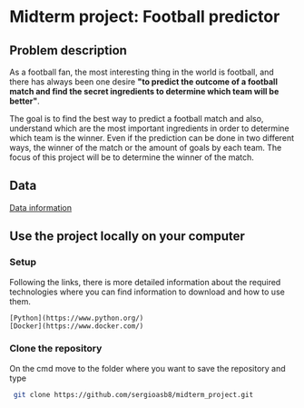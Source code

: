 # Midterm project: Football predictor


## Problem description

As a football fan, the most interesting thing in the world is football, and there has always been one desire __"to predict the outcome of a football match and find the secret ingredients to determine which team will be better"__. 

The goal is to find the best way to predict a football match and also, understand which are the most important ingredients in order to determine which team is the winner. Even if the prediction can be done in two different ways, the winner of the match or the amount of goals by each team. The focus of this project will be to determine the winner of the match.


## Data

[Data information](https://github.com/sergioasb8/midterm_project/blob/main/data/data.md)


## Use the project locally on your computer

### Setup

Following the links, there is more detailed information about the required technologies where you can find information to download and how to use them.

    [Python](https://www.python.org/)
    [Docker](https://www.docker.com/)

### Clone the repository

On the cmd move to the folder where you want to save the repository and type

```bash
 git clone https://github.com/sergioasb8/midterm_project.git
```